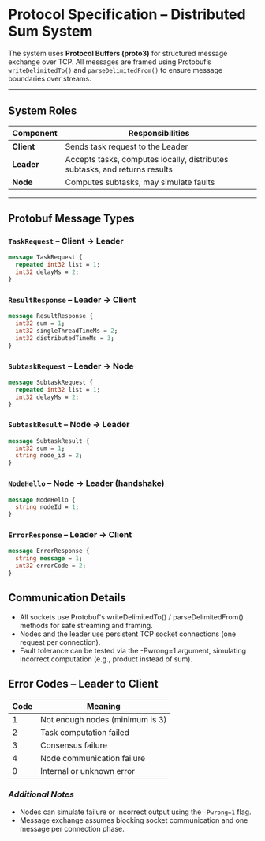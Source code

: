 # Protocol Specification – Distributed Sum System

The system uses **Protocol Buffers (proto3)** for structured message exchange over TCP.
All messages are framed using Protobuf’s `writeDelimitedTo()` and `parseDelimitedFrom()` to ensure message boundaries over streams.

---

## System Roles

| Component  | Responsibilities                                                           |
|------------|----------------------------------------------------------------------------|
| **Client** | Sends task request to the Leader                                           |
| **Leader** | Accepts tasks, computes locally, distributes subtasks, and returns results |
| **Node**   | Computes subtasks, may simulate faults                                     |

---

## Protobuf Message Types

### `TaskRequest` – Client → Leader
``` proto
message TaskRequest {
  repeated int32 list = 1;
  int32 delayMs = 2;
}
```

### `ResultResponse` – Leader → Client
``` proto
message ResultResponse {
  int32 sum = 1;
  int32 singleThreadTimeMs = 2;
  int32 distributedTimeMs = 3;
}
```

### `SubtaskRequest` – Leader → Node
``` proto
message SubtaskRequest {
  repeated int32 list = 1;
  int32 delayMs = 2;
}
```

### `SubtaskResult` – Node → Leader
``` proto
message SubtaskResult {
  int32 sum = 1;
  string node_id = 2;
}
```

### `NodeHello` – Node → Leader (handshake)
``` proto
message NodeHello {
  string nodeId = 1;
}
```

### `ErrorResponse` – Leader → Client
``` proto
message ErrorResponse {
  string message = 1;
  int32 errorCode = 2;
}
```

## Communication Details
- All sockets use Protobuf's writeDelimitedTo() / parseDelimitedFrom() methods for safe streaming and framing.
- Nodes and the leader use persistent TCP socket connections (one request per connection).
- Fault tolerance can be tested via the -Pwrong=1 argument, simulating incorrect computation (e.g., product instead of sum).

## Error Codes – Leader to Client
| Code | Meaning                         |
|------|---------------------------------|
| 1    | Not enough nodes (minimum is 3) |
| 2    | Task computation failed         |
| 3    | Consensus failure               |
| 4    | Node communication failure      |
| 0    | Internal or unknown error       |

### *Additional Notes*
- Nodes can simulate failure or incorrect output using the `-Pwrong=1` flag.
- Message exchange assumes blocking socket communication and one message per connection phase.
